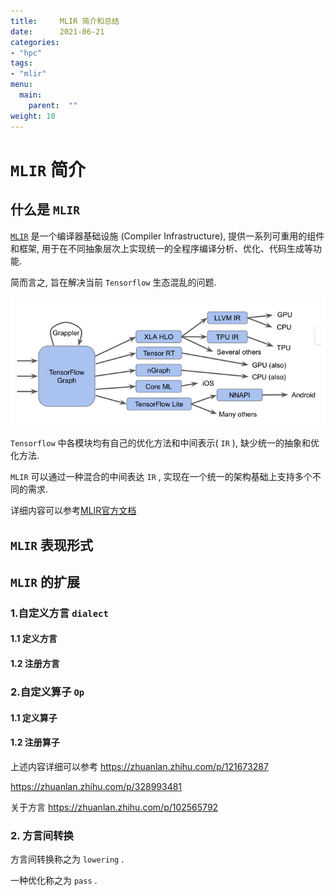 ```yaml
---
title:     MLIR 简介和总结
date:      2021-06-21
categories:
- "hpc"
tags:
- "mlir"
menu:
  main:
    parent:  ""
weight: 10
---
```



# `MLIR` 简介


## 什么是 `MLIR`

[`MLIR`](https://mlir.llvm.org/) 是一个编译器基础设施 (Compiler Infrastructure), 提供一系列可重用的组件和框架, 用于在不同抽象层次上实现统一的全程序编译分析、优化、代码生成等功能.

简而言之, 旨在解决当前 `Tensorflow` 生态混乱的问题.

![tf_ecosystem](images/problem_with_tf_ecosystem.png)

`Tensorflow` 中各模块均有自己的优化方法和中间表示( `IR` ), 缺少统一的抽象和优化方法.

`MLIR` 可以通过一种混合的中间表达 `IR` , 实现在一个统一的架构基础上支持多个不同的需求.

详细内容可以参考[MLIR官方文档](https://mlir.llvm.org/docs/)

## `MLIR` 表现形式


## `MLIR` 的扩展 

### 1.自定义方言 `dialect`

#### 1.1 定义方言

#### 1.2 注册方言

### 2.自定义算子 `Op`

#### 1.1 定义算子

#### 1.2 注册算子

上述内容详细可以参考 https://zhuanlan.zhihu.com/p/121673287 

https://zhuanlan.zhihu.com/p/328993481

关于方言 https://zhuanlan.zhihu.com/p/102565792

### 2. 方言间转换

方言间转换称之为 `lowering` . 

一种优化称之为 `pass` .
